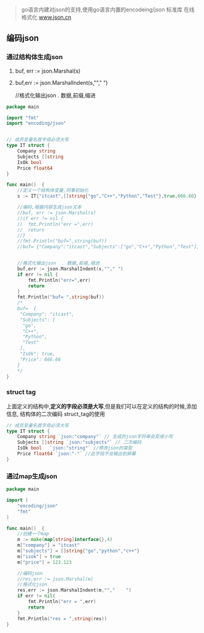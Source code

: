 



> go语言内建对json的支持,使用go语言内置的encodeing/json 标准库
> 在线格式化   www.json.cn
> 

## 编码json

### 通过结构体生成json

1. buf, err := json.Marshal(s)

2. buf,err := json.MarshalIndent(s,""," ")

   //格式化输出json  . 数据,前缀,缩进
   	

``` go
package main

import "fmt"
import "encoding/json"


// 成员变量名首字母必须大写
type IT struct {
	Company string
	Subjects []string
	IsOk bool
	Price float64
}

func main()  {
	//定义一个结构体变量,同事初始化
	s := IT{"itcast",[]string{"go","C++","Python","Test"},true,666.66}

	//编码,根据内容生成json文本
	//buf, err := json.Marshal(s)
	//if err != nil {
	//	fmt.Println("err =",err)
	//	return
	//}
	//fmt.Println("buf=",string(buf))
	//buf= {"Company":"itcast","Subjects":["go","C++","Python","Test"],"IsOk":true,"Price":666.66}


	//格式化输出json  . 数据,前缀,缩进
	buf,err := json.MarshalIndent(s,""," ")
	if err != nil {
		fmt.Println("err=",err)
		return
	}
	fmt.Println("buf= ",string(buf))
	/*
	buf=  {
	 "Company": "itcast",
	 "Subjects": [
	  "go",
	  "C++",
	  "Python",
	  "Test"
	 ],
	 "IsOk": true,
	 "Price": 666.66
	}
	*/
}
```


### struct tag

上面定义的结构中,**定义的字段必须是大写**,但是我们可以在定义的结构的时候,添加信息,
结构体的二次编码
struct_tag的使用

``` go
// 成员变量名首字母必须大写
type IT struct {
	Company string `json:"company"` // 生成的json字符串会变成小写
	Subjects []string `json:"subjects"` // 二次编码
	IsOk bool	`json:"string"` //修改json的类型
	Price float64 `json:"-"` //此字段不会输出到屏幕
}
```



### 通过map生成json

``` go
package main

import (
	"encoding/json"
	"fmt"
)

func main()  {
	//创建一个map
	m := make(map[string]interface{},4)
	m["company"] = "itcast"
	m["subjects"] = []string{"go","python","c++"}
	m["isok"] = true
	m["price"] = 123.123

	//编码json
	//res,err := json.Marshal(m)
	//格式化json
	res,err := json.MarshalIndent(m,"","	")
	if err != nil{
		fmt.Println("err = ",err)
		return
	}
	fmt.Println("res = ",string(res))
}
```

